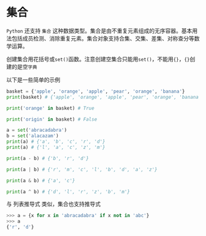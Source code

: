 # 集合

`Python` 还支持 `集合` 这种数据类型。集合是由不重复元素组成的无序容器。基本用法包括成员检测、消除重复元素。集合对象支持合集、交集、差集、对称查分等数学运算。

创建集合用花括号或`set()`函数。注意创建空集合只能用`set()`，不能用`{}`，`{}`创建的是空`字典`

以下是一些简单的示例

```python
basket = {'apple', 'orange', 'apple', 'pear', 'orange', 'banana'}
print(basket) # {'apple', 'orange', 'apple', 'pear', 'orange', 'banana'}

print('orange' in basket) # True

print('origin' in basket) # False

a = set('abracadabra')
b = set('alacazam')
print(a) # {'a', 'b', 'c', 'r', 'd'}
print(a) # {'l', 'a', 'c', 'z', 'm'}

print(a - b) # {'b', 'r', 'd'}

print(a | b) # {'r', 'm', 'c', 'l', 'b', 'd', 'a', 'z'}

print(a & b) # {'a', 'c'}

print(a ^ b) # {'d', 'l', 'r', 'z', 'b', 'm'}
```

与 列表推导式 类似，集合也支持推导式

```python
>>> a = {x for x in 'abracadabra' if x not in 'abc'}
>>> a
{'r', 'd'}
```